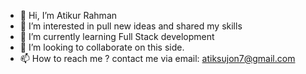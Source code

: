 - 👋 Hi, I’m Atikur Rahman
- 👀 I’m interested in pull new ideas and shared my skills
- 🌱 I’m currently learning Full Stack development
- 💞️ I’m looking to collaborate on this side.
- 📫 How to reach me ? contact me via email: atiksujon7@gmail.com

<!---
Atiksujon360/Atiksujon360 is a ✨ special ✨ repository because its `README.md` (this file) appears on your GitHub profile.
You can click the Preview link to take a look at your changes.
--->
